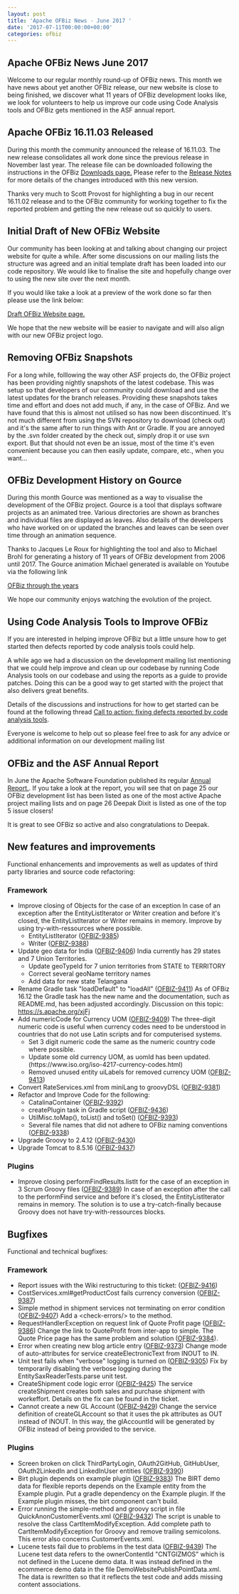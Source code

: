 ```yaml
---
layout: post
title: 'Apache OFBiz News - June 2017 '
date: '2017-07-11T00:00:00+00:00'
categories: ofbiz
---
```

<h2>Apache OFBiz News June 2017 </h2>
Welcome to our regular monthly round-up of OFBiz news.
This month we have news about yet another OFBiz release, our new website is close to being finished, we discover what 11 years of OFBiz development looks like, we look for volunteers to help us improve our code using Code Analysis tools and OFBiz gets mentioned in the ASF annual report.
<!--more--> 
<h2>Apache OFBiz 16.11.03 Released</h2>
During this month the community announced the release of 16.11.03. The new release consolidates all work done since the previous release in November last year. The release file can be downloaded following the instructions in the OFBiz <a href="http://ofbiz.apache.org/download.html" target="_blank" rel="noopener">Downloads page.</a>
Please refer to the <a href="http://ofbiz.apache.org/release-notes-16.11.03.html" target="_blank" rel="noopener">Release Notes</a> for more details of the changes introduced with this new version.

Thanks very much to Scott Provost for highlighting a bug in our recent 16.11.02 release and to the OFBiz community for working together to fix the reported problem and getting the new release out so quickly to users.

<h2>Initial Draft of New OFBiz Website </h2>
Our community has been looking at and talking about changing our project website for quite a while. After some discussions on our mailing lists the structure was agreed and an initial template draft has been loaded into our code repository. We would like to finalise the site and hopefully change over to using the new site over the next month.

If you would like take a look at a preview of the work done so far then please use the link below:
<p> </p>
<a href="http://svn.apache.org/repos/asf/ofbiz/branches/ofbiz-new-website/index.html" target="_blank" rel="noopener">Draft OFBiz Website page.</a> 
<p> </p>
We hope that the new website will be easier to navigate and will also align with our new OFBiz project logo. 

<h2>Removing OFBiz Snapshots</h2>
For a long while, folllowing the way other ASF projects do, the OFBiz project has been providing nightly snapshots of the latest codebase. This was setup so that developers of our community could download and use the latest updates for the branch releases. Providing these snapshots takes time and effort and does not add much, if any, in the case of OFBiz. And we have found that this is almost not utilised so has now been discontinued. It's not much different from using the SVN repository to download (check out) and it's the same after to run things with Ant or Gradle. If you are annoyed by the .svn folder created by the check out, simply drop it or use svn export. But that should not even be an issue, most of the time it's even convenient because you can then easily update, compare, etc., when you want...<br />

<h2>OFBiz Development History on Gource</h2>
During this month Gource was mentioned as a way to visualise the development of the OFBiz project. Gource is a tool that displays software projects as an animated tree. Various directories are shown as branches and individual files are displayed as leaves. Also details of the developers who have worked on or updated the branches and leaves can be seen over time through an animation sequence. 

Thanks to Jacques Le Roux for highlighting the tool and also to Michael Brohl for generating a history of 11 years of OFBiz development from 2006 until 2017. The Gource animation Michael generated is available on Youtube via the following link
<p> </p>
<a href="https://youtu.be/JVdlw115Q_o" target="_blank" rel="noopener">OFBiz through the years</a> 
<p> </p>
We hope our community enjoys watching the evolution of the project.

<h2>Using Code Analysis Tools to Improve OFBiz</h2>
If you are interested in helping improve OFBiz but a little unsure how to get started then defects reported by code analysis tools could help.
<p> </p>
A while ago we had a discussion on the development mailing list mentioning that we could help improve and clean up our codebase by running Code Analysis tools on our codebase and using the reports as a guide to provide patches. Doing this can be a good way to get started with the project that also delivers great benefits.
<p> </p>
Details of the discussions and instructions for how to get started can be found at the following thread <a href="https://s.apache.org/AaEj" target="_blank" rel="noopener">Call to action: fixing defects reported by code analysis tools</a>.
<p> </p>
Everyone is welcome to help out so please feel free to ask for any advice or additional information on our development mailing list

<h2>OFBiz and the ASF Annual Report</h2>
In June the Apache Software Foundation published its regular <a href="https://blogs.apache.org/foundation/entry/the-apache-software-foundation-announces15" target="_blank">Annual Report.</a>. If you take a look at the report, you will see that on page 25 our OFBiz development list has been listed as one of the most active Apache project mailing lists and on page 26 Deepak Dixit is listed as one of the top 5 issue closers!
<p> </p>
It is great to see OFBiz so active and also congratulations to Deepak.

<h2>New features and improvements</h2>
Functional enhancements and improvements as well as updates of third party libraries and source code refactoring:
<h3>Framework</h3>
<ul>
 	<li>Improve closing of Objects for the case of an exception
In case of an exception after the EntityListIterator or Writer creation and before it's closed, the EntityListIterator or Writer remains in memory. Improve by using try-with-ressources where possible.
<ul>
 	<li>EntityListIterator (<a href="https://issues.apache.org/jira/browse/OFBIZ-9385">OFBIZ-9385</a>)</li>
 	<li>Writer (<a href="https://issues.apache.org/jira/browse/OFBIZ-9388">OFBIZ-9388</a>)</li>
</ul>
</li>
 	<li>Update geo data for India (<a href="https://issues.apache.org/jira/browse/OFBIZ-9406">OFBIZ-9406</a>)
India currently has 29 states and 7 Union Territories.
<ul>
 	<li>Update geoTypeId for 7 union territories from STATE to TERRITORY</li>
 	<li>Correct several geoName territory names</li>
 	<li>Add data for new state Telangana</li>
</ul>
</li>
 	<li>Rename Gradle task "loadDefault" to "loadAll" (<a href="https://issues.apache.org/jira/browse/OFBIZ-9411">OFBIZ-9411</a>)
As of OFBiz 16.12 the Gradle task has the new name and the documentation, such as README.md, has been adjusted accordingly. Discussion on this topic: <a href="https://s.apache.org/xjFj">https://s.apache.org/xjFj</a></li>
 	<li>Add numericCode for Currency UOM (<a href="https://issues.apache.org/jira/browse/OFBIZ-9409">OFBIZ-9409</a>)
The three-digit numeric code is useful when currency codes need to be understood in countries that do not use Latin scripts and for computerised systems.
<ul>
 	<li>Set 3 digit numeric code the same as the numeric country code where possible.</li>
 	<li>Update some old currency UOM, as uomId has been updated. (https://www.iso.org/iso-4217-currency-codes.html)</li>
 	<li>Removed unused entity uiLabels for removed currency UOM (<a href="https://issues.apache.org/jira/browse/OFBIZ-9413">OFBIZ-9413</a>)</li>
</ul>
</li>
 	<li>Convert RateServices.xml from miniLang to groovyDSL (<a href="https://issues.apache.org/jira/browse/OFBIZ-9381">OFBIZ-9381</a>)</li>
 	<li>Refactor and Improve Code for the following:
<ul>
 	<li>CatalinaContainer (<a href="https://issues.apache.org/jira/browse/OFBIZ-9392">OFBIZ-9392</a>)</li>
 	<li>createPlugin task in Gradle script (<a href="https://issues.apache.org/jira/browse/OFBIZ-9436">OFBIZ-9436</a>)</li>
 	<li>UtilMisc.toMap(), toList() and toSet()  (<a href="https://issues.apache.org/jira/browse/OFBIZ-9393">OFBIZ-9393</a>)</li>
 	<li>Several file names that did not adhere to OFBiz naming conventions (<a href="https://issues.apache.org/jira/browse/OFBIZ-9338">OFBIZ-9338</a>)</li>
</ul>
</li>
 	<li>Upgrade Groovy to 2.4.12 (<a href="https://issues.apache.org/jira/browse/OFBIZ-9430">OFBIZ-9430</a>)</li>
 	<li>Upgrade Tomcat to 8.5.16 (<a href="https://issues.apache.org/jira/browse/OFBIZ-9437">OFBIZ-9437</a>)</li>
</ul>
<h3>Plugins</h3>
<ul>
 	<li>Improve closing performFindResults.listIt for the case of an exception in 3 Scrum Groovy files (<a href="https://issues.apache.org/jira/browse/OFBIZ-9389">OFBIZ-9389</a>)
In case of an exception after the call to the performFind service and before it's closed, the EntityListIterator remains in memory. The solution is to use a try-catch-finally  because Groovy does not have try-with-ressources blocks.</li>
</ul>
<h2>Bugfixes</h2>
Functional and technical bugfixes:
<h3>Framework</h3>
<ul>
 	<li>Report issues with the Wiki restructuring to this ticket: (<a href="https://issues.apache.org/jira/browse/OFBIZ-9416">OFBIZ-9416</a>)</li>
 	<li>CostServices.xml#getProductCost fails currency conversion (<a href="https://issues.apache.org/jira/browse/OFBIZ-9387">OFBIZ-9387</a>)</li>
 	<li>Simple method in shipment services not terminating on error condition (<a href="https://issues.apache.org/jira/browse/OFBIZ-9407">OFBIZ-9407</a>)
Add a &lt;check-errors/&gt; to the method.</li>
 	<li>RequestHandlerException on request link of Quote Profit page (<a href="https://issues.apache.org/jira/browse/OFBIZ-9386">OFBIZ-9386</a>)
Change the link to QuoteProfit from inter-app to simple. The Quote Price page has the same problem and solution (<a href="https://issues.apache.org/jira/browse/OFBIZ-9384">OFBIZ-9384</a>).</li>
 	<li>Error when creating new blog article entry (<a href="https://issues.apache.org/jira/browse/OFBIZ-9373">OFBIZ-9373</a>)
Change mode of auto-attributes for service  createElectronicText from INOUT to IN.</li>
 	<li>Unit test fails when "verbose" logging is turned on (<a href="https://issues.apache.org/jira/browse/OFBIZ-9305">OFBIZ-9305</a>)
Fix by temporarily disabling the verbose logging during the EntitySaxReaderTests.parse unit test.</li>
 	<li>CreateShipment code logic error (<a href="https://issues.apache.org/jira/browse/OFBIZ-9425">OFBIZ-9425</a>)
The service createShipment creates both sales and purchase shipment with workeffort. Details on the fix can be found in the ticket.</li>
 	<li>Cannot create a new GL Account (<a href="https://issues.apache.org/jira/browse/OFBIZ-9429">OFBIZ-9429</a>)
Change the service definition of createGLAccount so that it uses the pk attributes as OUT instead of INOUT. In this way, the glAccountId will be generated by OFBiz instead of being provided to the service.</li>
</ul>
<h3>Plugins</h3>
<ul>
 	<li>Screen broken on click ThirdPartyLogin, OAuth2GitHub, GitHubUser, OAuth2LinkedIn and LinkedInUser entities (<a href="https://issues.apache.org/jira/browse/OFBIZ-9390">OFBIZ-9390</a>)</li>
 	<li>Birt plugin depends on example plugin (<a href="https://issues.apache.org/jira/browse/OFBIZ-9383">OFBIZ-9383</a>)
The BIRT demo data for flexible reports depends on the Example entity from the Example plugin. Put a gradle dependency on the Example plugin. If the Example plugin misses, the birt component can't build.</li>
 	<li>Error running the simple-method and groovy script in file QuickAnonCustomerEvents.xml (<a href="https://issues.apache.org/jira/browse/OFBIZ-9432">OFBIZ-9432</a>)
The script is unable to resolve the class CartItemModifyException. Add complete path to CartItemModifyException for Groovy and remove trailing semicolons.  This error also concerns CustomerEvents.xml.</li>
 	<li>Lucene tests fail due to problems in the test data (<a href="https://issues.apache.org/jira/browse/OFBIZ-9439">OFBIZ-9439</a>)
The Lucene test data refers to the ownerContentId "CNTGIZMOS" which is not defined in the Lucene demo data. It was instead defined in the ecommerce demo data in the file DemoWebsitePublishPointData.xml. The data is rewritten so that it reflects the test code and adds missing content associations.</li>
</ul>
